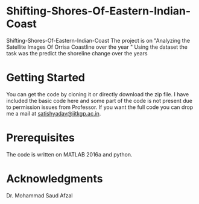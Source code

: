 # Shifting-Shores-Of-Eastern-Indian-Coast

Shifting-Shores-Of-Eastern-Indian-Coast
The project is on "Analyzing the Satellite Images Of Orrisa Coastline over the year " Using the dataset the task was the predict the shoreline change over the years
# Getting Started
You can get the code by cloning it or directly download the zip file. I have included the basic code here and some part of the code is not present due to permission issues from Professor. If you want the full code you can drop me a mail at satishyadav@iitkgp.ac.in.

# Prerequisites
The code is written on MATLAB 2016a and python.

# Acknowledgments
Dr. Mohammad Saud Afzal
